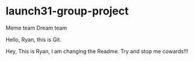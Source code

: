 # launch31-group-project

Meme team Dream team

Hello, Ryan, this is Git.

Hey, This is Ryan, I am changing the Readme. Try and stop me cowards!!!
